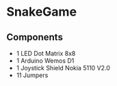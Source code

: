 # SnakeGame

## Components
- 1 LED Dot Matrix 8x8
- 1 Arduino Wemos D1
- 1 Joystick Shield Nokia 5110 V2.0
- 11 Jumpers
